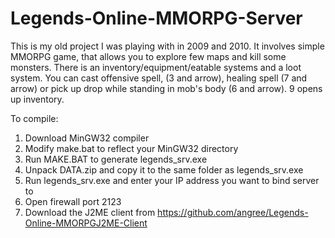 # Legends-Online-MMORPG-Server

This is my old project I was playing with in 2009 and 2010. It involves simple MMORPG game, that allows you to explore few maps and kill some monsters. There is an inventory/equipment/eatable systems and a loot system. You can cast offensive spell, (3 and arrow), healing spell (7 and arrow) or pick up drop while standing in mob's body (6 and arrow). 9 opens up inventory.

To compile:<br/>
1. Download MinGW32 compiler<br/>
2. Modify make.bat to reflect your MinGW32 directory<br/>
3. Run MAKE.BAT to generate legends_srv.exe<br/>
4. Unpack DATA.zip and copy it to the same folder as legends_srv.exe<br/>
5. Run legends_srv.exe and enter your IP address you want to bind server to<br/>
6. Open firewall port 2123<br/>
7. Download the J2ME client from https://github.com/angree/Legends-Online-MMORPGJ2ME-Client<br/>
